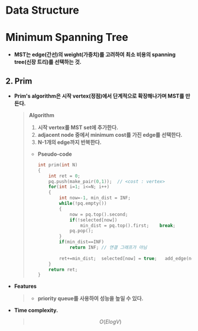 # Data Structure

# Minimum Spanning Tree

- **MST는 edge(간선)의 weight(가중치)를 고려하여 최소 비용의 spanning tree(신장 트리)를 선택하는 것.**

## 2. Prim 

- **Prim's algorithm은 시작 vertex(정점)에서 단계적으로 확장해나가며 MST를 만든다.**
  
  > **Algorithm**
  >
  > 1. **시작 vertex를 MST set에 추가한다.**
  > 2. **adjacent node 중에서 minimum cost를 가진 edge를 선택한다.**
  > 3. **N-1개의 edge까지 반복한다.**
  >
  > * **Pseudo-code**
  >
  >   ```c++
  >   int prim(int N)
  >   {
  >       int ret = 0;
  >       pq.push(make_pair(0,1));	// <cost : vertex>
  >       for(int i=1; i<=N; i++)
  >       {
  >           int now=-1, min_dist = INF;
  >           while(!pq.empty())
  >           {
  >               now = pq.top().second;
  >               if(!selected[now])
  >                   min_dist = pq.top().first;	break;
  >               pq.pop();
  >           }
  >           if(min_dist==INF) 
  >               return INF; // 연결 그래프가 아님
  >           
  >           ret+=min_dist;  selected[now] = true;   add_edge(now);
  >       }
  >       return ret;
  >   }
  >   ```
  
- **Features**

  > - **priority queue를 사용하여 성능을 높일 수 있다.**


- **Time complexity.**

  > $$
  >O(ElogV)
  > $$


